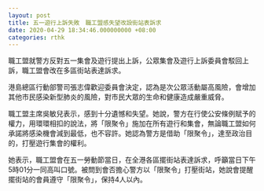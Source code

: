 ```yaml
---
layout: post
title: 五一遊行上訴失敗　職工盟感失望改設街站表訴求
date: 2020-04-29 18:34:46.000000000 +08:00
categories: rthk
---
```


職工盟就警方反對五一集會及遊行提出上訴，公眾集會及遊行上訴委員會駁回上訴，職工盟會改在多區街站表達訴求。

港島總區行動部警司張志偉歡迎委員會決定，認為是次公眾活動屬高風險，會增加其他市民感染新型肺炎的風險，對市民大眾的生命和健康造成嚴重威脅。

職工盟主席吳敏兒表示，感到十分遺憾和失望。她說，警方在行使公安條例賦予的權力，用環環相扣的說法，將「限聚令」施加在所有遊行和集會，無論職工盟如何承諾將感染機會減到最低，也不容許。她認為警方是借助「限聚令」，達至政治目的，打壓遊行集會的權利。

她表示，職工盟會在五一勞動節當日，在全港各區擺街站表達訴求，呼籲當日下午5時01分一同高叫口號。被問到會否擔心警方以「限聚令」打壓街站，她說會提醒擺街站的會員遵守「限聚令」，保持4人以內。
